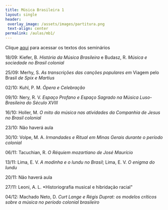 ```yaml
---
title: Música Brasileira 1
layout: single
header:
 overlay_image: /assets/images/partitura.png
 text-align: center
permalink: /aulas/mb1/
---
```


Clique [aqui](https://drive.google.com/drive/folders/1tbC_IIBigclMtceySrde1DJHAM4x8xuk?usp=sharing) para acessar os textos dos seminários

18/09: Kiefer, B. *História da Música Brasileira* e Budasz, R. *Música e sociedade no Brasil colonial*

25/09: Merhy, S. *As transcrições das canções populares em* Viagem pelo Brasil *de Spix e Martius*

02/10: Kuhl, P. M. *Ópera e Celebração*

09/10: Nery, R. V. *Espaço Profano e Espaço Sagrado na Música Luso-Brasileira do Século XVIII*

16/10: Holler, M. *O mito da música nas atividades da Companhia de Jesus no Brasil colonial*

23/10: Não haverá aula

30/10: Volpe, M. A. *Irmandades e Ritual em Minas Gerais durante o período colonial*

06/11: Tacuchian, R. *O Réquiem mozartiano de José Maurício*

13/11: Lima, E. V. *A modinha e o lundu no Brasil*; Lima, E. V. *O enigma do lundu*

20/11: Não haverá aula

27/11: Leoni, A. L. *Historiografia musical e hibridação racial"

04/12: Machado Neto, D. *Curt Lange e Régis Duprat: os modelos críticos sobre a música no período colonial brasileiro*